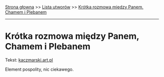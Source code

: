 [Strona głowna](../index.md) >> [Lista utworów](../list.md) >> [Krótka rozmowa między Panem, Chamem i Plebanem](234.md)

---

# Krótka rozmowa między Panem, Chamem i Plebanem

Tekst: [kaczmarski.art.pl](https://www.kaczmarski.art.pl/tworczosc/wiersze/krotka-rozmowa-miedzy-panem-chamem-i-plebanem/)

Element pospolity, nic ciekawego.